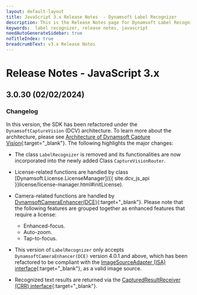 ```yaml
---
layout: default-layout
title: JavaScript 3.x Release Notes  - Dynamsoft Label Recognizer
description: This is the Release Notes page for Dynamsoft Label Recognizer JavaScript SDK.
keywords:  label recognizer, release notes, javascript
needAutoGenerateSidebar: true
noTitleIndex: true
breadcrumbText: v3.x Release Notes
---
```


# Release Notes - JavaScript 3.x

## 3.0.30 (02/02/2024)

### Changelog

In this version, the SDK has been refactored under the `DynamsoftCaptureVision` (DCV) architecture. To learn more about the architecture, please see [Architecture of Dynamsoft Capture Vision](https://www.dynamsoft.com/capture-vision/docs/core/architecture/){:target="_blank"}. The following highlights the major changes: 

* The class `LabelRecognizer` is removed and its functionalities are now incorporated into the newly added Class `CaptureVisionRouter`.

* License-related functions are handled by class [Dynamsoft.License.LicenseManager]({{ site.dcv_js_api }}license/license-manager.html#initLicense).

* Camera-related functions are handled by [DynamsoftCameraEnhancer(DCE)](https://www.dynamsoft.com/camera-enhancer/docs/web/programming/javascript/){:target="_blank"}. Please note that the following features are grouped together as enhanced features that require a license:
  * Enhanced-focus.
  * Auto-zoom.
  * Tap-to-focus.

* This version of `LabelRecognizer` only accepts `DynamsoftCameraEnhancer(DCE)` version 4.0.1 and above, which has been refactored to be compliant with the [ImageSourceAdapter (ISA) interface](https://www.dynamsoft.com/capture-vision/docs/core/architecture/input.html#image-source-adapter){:target="_blank"}, as a valid image source.

* Recognized text results are returned via the [CapturedResultReceiver (CRR) interface](https://www.dynamsoft.com/capture-vision/docs/core/architecture/output.html#captured-result-receiver){:target="_blank"}.